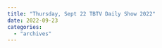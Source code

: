 ```yaml
---
title: "Thursday, Sept 22 TBTV Daily Show 2022"
date: 2022-09-23
categories: 
  - "archives"
---
```



